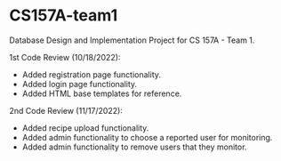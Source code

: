 # CS157A-team1
Database Design and Implementation Project for CS 157A - Team 1.

1st Code Review (10/18/2022):  
  - Added registration page functionality.
  - Added login page functionality.
  - Added HTML base templates for reference.

2nd Code Review (11/17/2022):
  - Added recipe upload functionality.
  - Added admin functionality to choose a reported user for monitoring.
  - Added admin functionality to remove users that they monitor.
